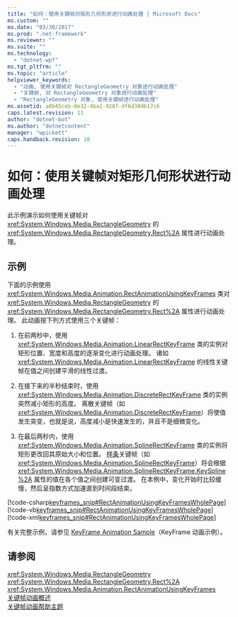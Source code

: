 ```yaml
---
title: "如何：使用关键帧对矩形几何形状进行动画处理 | Microsoft Docs"
ms.custom: ""
ms.date: "03/30/2017"
ms.prod: ".net-framework"
ms.reviewer: ""
ms.suite: ""
ms.technology: 
  - "dotnet-wpf"
ms.tgt_pltfrm: ""
ms.topic: "article"
helpviewer_keywords: 
  - "动画, 使用关键帧对 RectangleGeometry 对象进行动画处理"
  - "关键帧, 对 RectangleGeometry 对象进行动画处理"
  - "RectangleGeometry 对象, 使用关键帧进行动画处理"
ms.assetid: a8b45ceb-0e32-4ba1-928f-df6d30db17c6
caps.latest.revision: 11
author: "dotnet-bot"
ms.author: "dotnetcontent"
manager: "wpickett"
caps.handback.revision: 10
---
```

# 如何：使用关键帧对矩形几何形状进行动画处理
此示例演示如何使用关键帧对 <xref:System.Windows.Media.RectangleGeometry> 的 <xref:System.Windows.Media.RectangleGeometry.Rect%2A> 属性进行动画处理。  
  
## 示例  
 下面的示例使用 <xref:System.Windows.Media.Animation.RectAnimationUsingKeyFrames> 类对 <xref:System.Windows.Media.RectangleGeometry> 的 <xref:System.Windows.Media.RectangleGeometry.Rect%2A> 属性进行动画处理。  此动画按下列方式使用三个关键帧：  
  
1.  在前两秒中，使用 <xref:System.Windows.Media.Animation.LinearRectKeyFrame> 类的实例对矩形位置、宽度和高度的逐渐变化进行动画处理。  诸如 <xref:System.Windows.Media.Animation.LinearRectKeyFrame> 的线性关键帧在值之间创建平滑的线性过渡。  
  
2.  在接下来的半秒结束时，使用 <xref:System.Windows.Media.Animation.DiscreteRectKeyFrame> 类的实例突然减小矩形的高度。  离散关键帧（如 <xref:System.Windows.Media.Animation.DiscreteRectKeyFrame>）将使值发生突变，也就是说，高度减小是快速发生的，并且不是细微变化。  
  
3.  在最后两秒内，使用 <xref:System.Windows.Media.Animation.SplineRectKeyFrame> 类的实例将矩形更改回其原始大小和位置。  [样条](GTMT)关键帧（如 <xref:System.Windows.Media.Animation.SplineRectKeyFrame>）将会根据 <xref:System.Windows.Media.Animation.SplineRectKeyFrame.KeySpline%2A> 属性的值在各个值之间创建可变过渡。  在本例中，变化开始时比较缓慢，然后呈指数方式加速直到时间段结束。  
  
 [!code-csharp[keyframes_snip#RectAnimationUsingKeyFramesWholePage](../../../../samples/snippets/csharp/VS_Snippets_Wpf/keyframes_snip/CSharp/RectAnimationUsingKeyFramesExample.cs#rectanimationusingkeyframeswholepage)]
 [!code-vb[keyframes_snip#RectAnimationUsingKeyFramesWholePage](../../../../samples/snippets/visualbasic/VS_Snippets_Wpf/keyframes_snip/visualbasic/rectanimationusingkeyframesexample.vb#rectanimationusingkeyframeswholepage)]
 [!code-xml[keyframes_snip#RectAnimationUsingKeyFramesWholePage](../../../../samples/snippets/xaml/VS_Snippets_Wpf/keyframes_snip/XAML/RectAnimationUsingKeyFramesExample.xaml#rectanimationusingkeyframeswholepage)]  
  
 有关完整示例，请参见 [KeyFrame Animation Sample](http://go.microsoft.com/fwlink/?LinkID=160012)（KeyFrame 动画示例）。  
  
## 请参阅  
 <xref:System.Windows.Media.RectangleGeometry>   
 <xref:System.Windows.Media.RectangleGeometry.Rect%2A>   
 <xref:System.Windows.Media.Animation.RectAnimationUsingKeyFrames>   
 [关键帧动画概述](../../../../docs/framework/wpf/graphics-multimedia/key-frame-animations-overview.md)   
 [关键帧动画帮助主题](../../../../docs/framework/wpf/graphics-multimedia/key-frame-animation-how-to-topics.md)